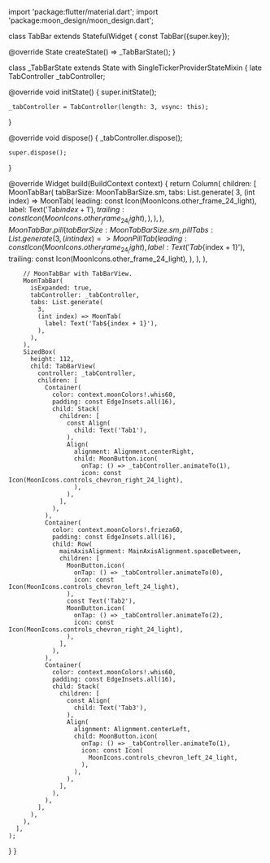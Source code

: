 import 'package:flutter/material.dart';
import 'package:moon_design/moon_design.dart';

class TabBar extends StatefulWidget {
  const TabBar({super.key});

  @override
  State<TabBar> createState() => _TabBarState();
}

class _TabBarState extends State<TabBar> with SingleTickerProviderStateMixin {
  late TabController _tabController;

  @override
  void initState() {
    super.initState();

    _tabController = TabController(length: 3, vsync: this);
  }
  
  @override
  void dispose() {
    _tabController.dispose();
  
    super.dispose();
  }

  @override
  Widget build(BuildContext context) {
    return Column(
      children: [
        MoonTabBar(
          tabBarSize: MoonTabBarSize.sm,
          tabs: List.generate(
            3,
            (int index) => MoonTab(
              leading: const Icon(MoonIcons.other_frame_24_light),
              label: Text('Tab${index + 1}'),
              trailing: const Icon(MoonIcons.other_frame_24_light),
            ),
          ),
        ),
        MoonTabBar.pill(
          tabBarSize: MoonTabBarSize.sm,
          pillTabs: List.generate(
            3,
            (int index) => MoonPillTab(
              leading: const Icon(MoonIcons.other_frame_24_light),
              label: Text('Tab${index + 1}'),
              trailing: const Icon(MoonIcons.other_frame_24_light),
            ),
          ),
        ),

        // MoonTabBar with TabBarView.
        MoonTabBar(
          isExpanded: true,
          tabController: _tabController,
          tabs: List.generate(
            3,
            (int index) => MoonTab(
              label: Text('Tab${index + 1}'),
            ),
          ),
        ),
        SizedBox(
          height: 112,
          child: TabBarView(
            controller: _tabController,
            children: [
              Container(
                color: context.moonColors!.whis60,
                padding: const EdgeInsets.all(16),
                child: Stack(
                  children: [
                    const Align(
                      child: Text('Tab1'),
                    ),
                    Align(
                      alignment: Alignment.centerRight,
                      child: MoonButton.icon(
                        onTap: () => _tabController.animateTo(1),
                        icon: const Icon(MoonIcons.controls_chevron_right_24_light),
                      ),                    
                    ),
                  ],
                ),
              ),
              Container(
                color: context.moonColors!.frieza60,
                padding: const EdgeInsets.all(16),
                child: Row(
                  mainAxisAlignment: MainAxisAlignment.spaceBetween,
                  children: [
                    MoonButton.icon(
                      onTap: () => _tabController.animateTo(0),
                      icon: const Icon(MoonIcons.controls_chevron_left_24_light),
                    ),                    
                    const Text('Tab2'),
                    MoonButton.icon(
                      onTap: () => _tabController.animateTo(2),
                      icon: const Icon(MoonIcons.controls_chevron_right_24_light),
                    ),                  
                  ],
                ),
              ),
              Container(
                color: context.moonColors!.whis60,
                padding: const EdgeInsets.all(16),
                child: Stack(
                  children: [
                    const Align(
                      child: Text('Tab3'),
                    ),
                    Align(
                      alignment: Alignment.centerLeft,
                      child: MoonButton.icon(
                        onTap: () => _tabController.animateTo(1),
                        icon: const Icon(
                          MoonIcons.controls_chevron_left_24_light,
                        ),
                      ),
                    ),
                  ],
                ),
              ),
            ],
          ),
        ),
      ],
    );
  }
}
